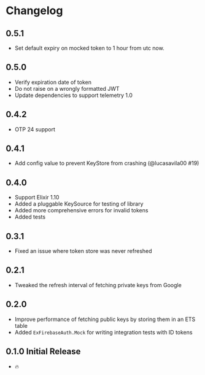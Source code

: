 # Changelog

## 0.5.1

- Set default expiry on mocked token to 1 hour from utc now.

## 0.5.0

- Verify expiration date of token
- Do not raise on a wrongly formatted JWT
- Update dependencies to support telemetry 1.0

## 0.4.2

- OTP 24 support

## 0.4.1

- Add config value to prevent KeyStore from crashing (@lucasavila00 #19)

## 0.4.0

- Support Elixir 1.10
- Added a pluggable KeySource for testing of library
- Added more comprehensive errors for invalid tokens
- Added tests

## 0.3.1

- Fixed an issue where token store was never refreshed

## 0.2.1

- Tweaked the refresh interval of fetching private keys from Google

## 0.2.0

- Improve performance of fetching public keys by storing them in an ETS table
- Added `ExFirebaseAuth.Mock` for writing integration tests with ID tokens

## 0.1.0 Initial Release

- 🔥
